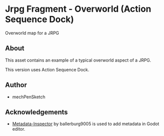 # Jrpg Fragment - Overworld (Action Sequence Dock)
Overworld map for a JRPG

## About
This asset contains an example of a typical overworld aspect of a JRPG.

This version uses Action Sequence Dock.

## Author
* mechPenSketch

## Acknowledgements
* [Metadata-Inspector](https://github.com/ballerburg9005/godot-metadata-inspector) by ballerburg9005 is used to add metadata in Godot editor.
